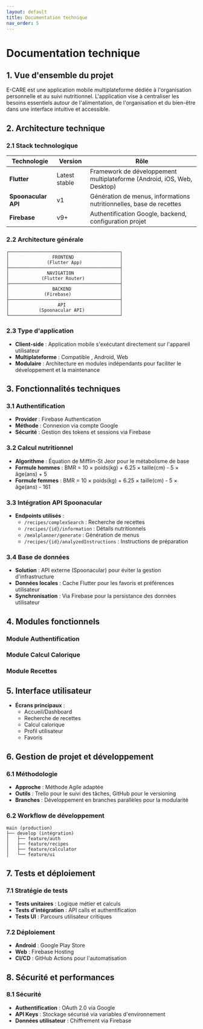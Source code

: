 ```yaml
---
layout: default
title: Documentation technique
nav_order: 5
---
```


# Documentation technique

## 1. Vue d'ensemble du projet

E-CARE est une application mobile multiplateforme dédiée à l'organisation personnelle et au suivi nutritionnel. L'application vise à centraliser les besoins essentiels autour de l'alimentation, de l'organisation et du bien-être dans une interface intuitive et accessible.


## 2. Architecture technique

### 2.1 Stack technologique

| Technologie | Version | Rôle |
|-------------|---------|------|
| **Flutter** | Latest stable | Framework de développement multiplateforme (Android, iOS, Web, Desktop) |
| **Spoonacular API** | v1 | Génération de menus, informations nutritionnelles, base de recettes |
| **Firebase** | v9+ | Authentification Google, backend, configuration projet |

### 2.2 Architecture générale

```
┌─────────────────────────────────────────┐
│                FRONTEND                 │
│              (Flutter App)              │
├─────────────────────────────────────────┤
│              NAVIGATION                 │
│            (Flutter Router)             │
├─────────────────────────────────────────┤
│                BACKEND                  │
│             (Firebase)                  │
├─────────────────────────────────────────┤
│                  API                    │
│           (Spoonacular API)             │
└─────────────────────────────────────────┘
```

### 2.3 Type d'application
- **Client-side** : Application mobile s'exécutant directement sur l'appareil utilisateur
- **Multiplateforme** : Compatible , Android, Web 
- **Modulaire** : Architecture en modules indépendants pour faciliter le développement et la maintenance

## 3. Fonctionnalités techniques

### 3.1 Authentification
- **Provider** : Firebase Authentication
- **Méthode** : Connexion via compte Google
- **Sécurité** : Gestion des tokens et sessions via Firebase

### 3.2 Calcul nutritionnel
- **Algorithme** : Équation de Mifflin-St Jeor pour le métabolisme de base
- **Formule hommes** : BMR = 10 × poids(kg) + 6.25 × taille(cm) - 5 × âge(ans) + 5
- **Formule femmes** : BMR = 10 × poids(kg) + 6.25 × taille(cm) - 5 × âge(ans) - 161

### 3.3 Intégration API Spoonacular
- **Endpoints utilisés** :
  - `/recipes/complexSearch` : Recherche de recettes
  - `/recipes/{id}/information` : Détails nutritionnels
  - `/mealplanner/generate` : Génération de menus
  - `/recipes/{id}/analyzedInstructions` : Instructions de préparation

### 3.4 Base de données
- **Solution** : API externe (Spoonacular) pour éviter la gestion d'infrastructure
- **Données locales** : Cache Flutter pour les favoris et préférences utilisateur
- **Synchronisation** : Via Firebase pour la persistance des données utilisateur

## 4. Modules fonctionnels

###  Module Authentification
###  Module Calcul Calorique
###  Module Recettes


## 5. Interface utilisateur

- **Écrans principaux** :
  - Accueil/Dashboard
  - Recherche de recettes
  - Calcul calorique
  - Profil utilisateur
  - Favoris

## 6. Gestion de projet et développement

### 6.1 Méthodologie
- **Approche** : Méthode Agile adaptée
- **Outils** : Trello pour le suivi des tâches, GitHub pour le versioning
- **Branches** : Développement en branches parallèles pour la modularité

### 6.2 Workflow de développement
```
main (production)
├── develop (intégration)
│   ├── feature/auth
│   ├── feature/recipes
│   ├── feature/calculator
│   └── feature/ui
```

## 7. Tests et déploiement

### 7.1 Stratégie de tests
- **Tests unitaires** : Logique métier et calculs
- **Tests d'intégration** : API calls et authentification
- **Tests UI** : Parcours utilisateur critiques

### 7.2 Déploiement
- **Android** : Google Play Store
- **Web** : Firebase Hosting
- **CI/CD** : GitHub Actions pour l'automatisation

## 8. Sécurité et performances

### 8.1 Sécurité
- **Authentification** : OAuth 2.0 via Google
- **API Keys** : Stockage sécurisé via variables d'environnement
- **Données utilisateur** : Chiffrement via Firebase



